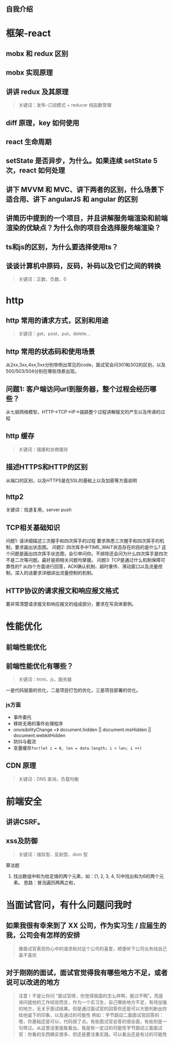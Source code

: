 ## 自我介绍

# 框架-react
## mobx 和 redux 区别
## mobx 实现原理
## 讲讲 redux 及其原理
> 关键词：发布-订阅模式 + reducer 纯函数管理
## diff 原理，key 如何使用
## react 生命周期
## setState 是否异步，为什么。如果连续 setState 5 次，react 如何处理

## 讲下 MVVM 和 MVC、讲下两者的区别，什么场景下适合用、讲下 angularJS 和 angular 的区别
## 讲简历中提到的一个项目，并且讲解服务端渲染和前端渲染的优缺点？为什么你的项目会选择服务端渲染？
## ts和js的区别，为什么要选择使用ts？

## 谈谈计算机中原码，反码，补码以及它们之间的转换
> 关键词：正数、负数、0


# http
## http 常用的请求方式，区别和用途
> 关键词：get，post，put，delete...
## http 常用的状态码和使用场景
从2xx,3xx,4xx,5xx分别举例出常见的code，面试官会问301和302的区别，以及500/503/504分别在哪些场景出现。
## 问题1: 客户端访问url到服务器，整个过程会经历哪些？
从七层网络模型，HTTP->TCP->IP->链路整个过程讲解报文的产生以及传递的过程
## http 缓存
> 关键词：强缓和协商缓存
## 描述HTTPS和HTTP的区别
从端口的区别，以及HTTPS是在SSL的基础上以及加密等方面说明
## http2
关键词：信道复用，server push
## TCP相关基础知识
问题1: 请详细描述三次握手和四次挥手的过程
要求熟悉三次握手和四次挥手的机制，要求画出状态图。
问题2: 四次挥手中TIME_WAIT状态存在的目的是什么?
这个问题是画出四次挥手状态图，会引申问你。不排除还会问为什么四次挥手是四次不是二次等问题。最好是把相关问题均掌握。
问题3: TCP是通过什么机制保障可靠性的?
从四个方面进行回答，ACK确认机制、超时重传、滑动窗口以及流量控制，深入的话要求详细讲出流量控制的机制。
## HTTP协议的请求报文和响应报文格式
要非常清楚请求报文和响应报文的组成部分，要求在写具体案例。


# 性能优化
## 前端性能优化
## 前端性能优化有哪些？
> 关键词：html，js，服务器

一是代码层面的优化，二是项目打包的优化，三是项目部署的优化。

### js方面

* 事件委托
* 移除无用的事件处理程序
* onvisibilityChange =》 document.hidden || document.msHidden || document.webkitHidden
* 防抖与截流
* 变量缓存`for(let i = 0, len = data.length; i < len; i ++)`

## CDN 原理
> 关键词：DNS 查询，负载均衡

# 前端安全
## 讲讲CSRF。
## xss及防御
> 关键词：储存型、反射型、dom 型



算法题
1. 找出数组中和为给定值的两个元素，如：[1, 2, 3, 4, 5]中找出和为6的两个元素。
思路：冒泡遍历两两之和，


# 当面试官问，有什么问题问我时
## 如果我很有幸来到了 XX 公司，作为实习生 / 应届生的我，公司会有怎样的安排
> 像面试官表现你心中的渴求和对这个公司的喜爱，顺便听下公司业务线自己喜不喜欢
## 对于刚刚的面试，面试官觉得我有哪些地方不足，或者说可以改进的地方
> 注意！不是让你问 “面试官呀，你觉得我面的怎么样啊，能过不啊”。而是询问就他的工作经验而言，作为一个实习生，自己哪些地方不足，有待加强的地方，无关乎面试结果。但是通过面试官的回答你还是可以大致判断出你给他留下的印象，以及通过的可能性 例如：字节跳动二面面试官回答的：嗯，你基础还是可以，代码弱了点。有些面试官会答的很全面，有些则是一句带过。从这里话里是能看出，我是有一定过的可能性字节跳动三面面试官：你看的东西确实很多，但还是要注重实践。可以看出还是有过的可能性
